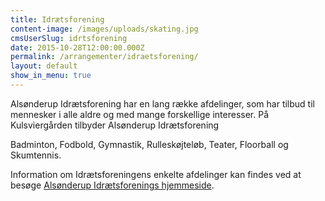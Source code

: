 ```yaml
---
title: Idrætsforening
content-image: /images/uploads/skating.jpg
cmsUserSlug: idrtsforening
date: 2015-10-28T12:00:00.000Z
permalink: /arrangementer/idraetsforening/
layout: default
show_in_menu: true
---
```


Alsønderup Idrætsforening har en lang række afdelinger, som har tilbud til mennesker i alle aldre og med mange forskellige interesser. På Kulsviergården tilbyder Alsønderup Idrætsforening 

Badminton, Fodbold, Gymnastik, Rulleskøjteløb, Teater, Floorball og Skumtennis.

Information om Idrætsforeningens enkelte afdelinger kan findes ved at besøge [Alsønderup Idrætsforenings hjemmeside][als].

[als]: http://www.asgi.dk/